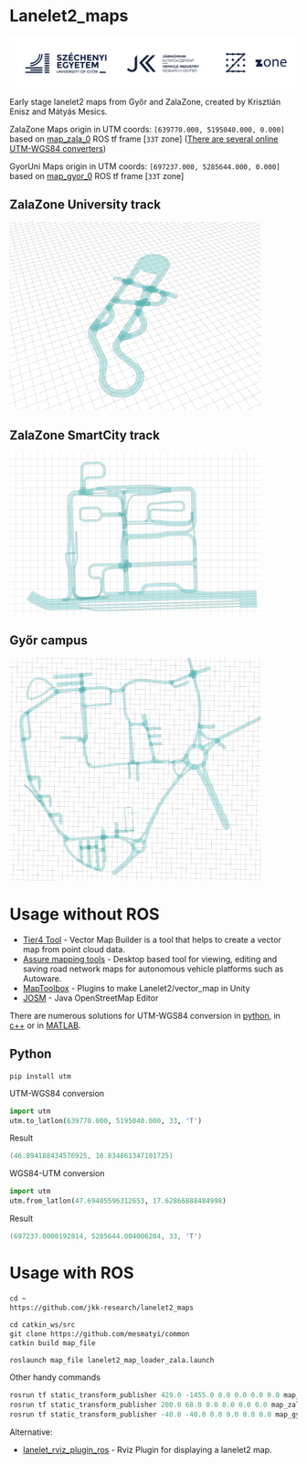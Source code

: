 # Lanelet2_maps


<img src="Others/Logo_SZE_JKK_ZalaZone.svg" width=600/>

Early stage lanelet2 maps from Győr and ZalaZone, created by Krisztián Enisz and Mátyás Mesics.

ZalaZone Maps origin in UTM coords: `[639770.000, 5195040.000, 0.000]` based on [map_zala_0](https://github.com/szenergy/szenergy-public-resources/wiki/H-TF) ROS tf frame [`33T` zone] ([There are several online UTM-WGS84 converters](https://coordinates-converter.com/en/decimal/46.894188434576925,16.8348613471017251?karte=OpenStreetMap&zoom=14))

GyorUni Maps origin in UTM coords: `[697237.000, 5285644.000, 0.000]` based on [map_gyor_0](https://github.com/szenergy/szenergy-public-resources/wiki/H-TF) ROS tf frame [`33T` zone]


## ZalaZone University track
<img src="ZalaZone/ZalaZone_Uni_track_full_early.gif" width=440/>

## ZalaZone SmartCity track
<img src="ZalaZone/ZalaZONE_SmartCityZone_early.png" width=440/>


## Győr campus
<img src="GyorUni/GyorUni_20210421_11b_early.png" width=440/>


# Usage without ROS

- [Tier4 Tool](https://tools.tier4.jp/) - Vector Map Builder is a tool that helps to create a vector map from point cloud data.
- [Assure mapping tools](https://github.com/hatem-darweesh/assuremappingtools) - Desktop based tool for viewing, editing and saving road network maps for autonomous vehicle platforms such as Autoware.
- [MapToolbox](https://github.com/autocore-ai/MapToolbox) - Plugins to make Lanelet2/vector_map in Unity
- [JOSM](https://josm.openstreetmap.de/) - Java OpenStreetMap Editor

There are numerous solutions for  UTM-WGS84 conversion in [python](https://github.com/Turbo87/utm), in [c++](https://github.com/szenergy/duro_gps_driver/blob/master/src/utm.cpp) or in [MATLAB](https://www.mathworks.com/matlabcentral/fileexchange/14804-wgs2utm-version-2). 

## Python

```
pip install utm
```

UTM-WGS84 conversion
``` python
import utm
utm.to_latlon(639770.000, 5195040.000, 33, 'T')
```
Result
``` cs
(46.894188434576925, 16.834861347101725)
```

WGS84-UTM conversion
``` python
import utm
utm.from_latlon(47.69405596312653, 17.62866888484998)
```
Result
```cs
(697237.0000192814, 5285644.004006204, 33, 'T')
```

# Usage with ROS

```
cd ~
https://github.com/jkk-research/lanelet2_maps
```

```
cd catkin_ws/src
git clone https://github.com/mesmatyi/common
catkin build map_file
```
```
roslaunch map_file lanelet2_map_loader_zala.launch 
```
Other handy commands

``` cs
rosrun tf static_transform_publisher 429.0 -1455.0 0.0 0.0 0.0 0.0 map_zala_0 map_zala_1 50 
rosrun tf static_transform_publisher 200.0 68.0 0.0 0.0 0.0 0.0 map_zala_0 map_zala_2 50  
rosrun tf static_transform_publisher -40.0 -40.0 0.0 0.0 0.0 0.0 map_gyor_0 map_gyor_1 50  
```
Alternative:
- [lanelet_rviz_plugin_ros](https://github.com/coincar-sim/lanelet_rviz_plugin_ros) - Rviz Plugin for displaying a lanelet2 map.